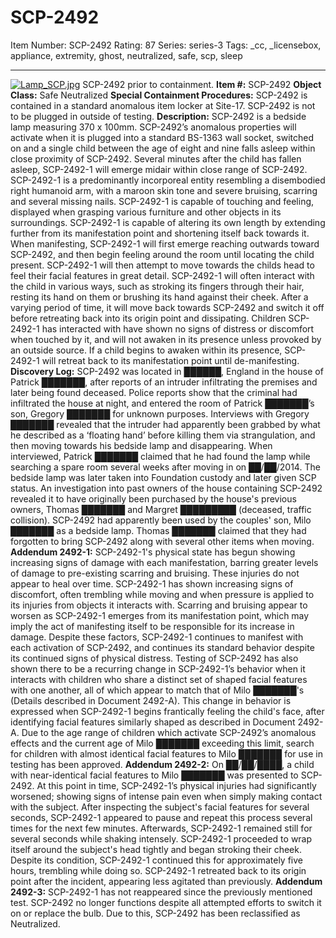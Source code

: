 # SCP-2492
Item Number: SCP-2492
Rating: 87
Series: series-3
Tags: _cc, _licensebox, appliance, extremity, ghost, neutralized, safe, scp, sleep

---

[![Lamp_SCP.jpg](https://scp-wiki.wdfiles.com/local--resized-images/scp-2492/Lamp_SCP.jpg/small.jpg)](https://scp-wiki.wdfiles.com/local--files/scp-2492/Lamp_SCP.jpg)
SCP-2492 prior to containment.
**Item #:** SCP-2492
**Object Class:** Safe Neutralized
**Special Containment Procedures:** SCP-2492 is contained in a standard anomalous item locker at Site-17. SCP-2492 is not to be plugged in outside of testing.
**Description:** SCP-2492 is a bedside lamp measuring 370 x 100mm. SCP-2492’s anomalous properties will activate when it is plugged into a standard BS-1363 wall socket, switched on and a single child between the age of eight and nine falls asleep within close proximity of SCP-2492. Several minutes after the child has fallen asleep, SCP-2492-1 will emerge midair within close range of SCP-2492.
SCP-2492-1 is a predominantly incorporeal entity resembling a disembodied right humanoid arm, with a maroon skin tone and severe bruising, scarring and several missing nails. SCP-2492-1 is capable of touching and feeling, displayed when grasping various furniture and other objects in its surroundings. SCP-2492-1 is capable of altering its own length by extending further from its manifestation point and shortening itself back towards it.
When manifesting, SCP-2492-1 will first emerge reaching outwards toward SCP-2492, and then begin feeling around the room until locating the child present. SCP-2492-1 will then attempt to move towards the childs head to feel their facial features in great detail. SCP-2492-1 will often interact with the child in various ways, such as stroking its fingers through their hair, resting its hand on them or brushing its hand against their cheek. After a varying period of time, it will move back towards SCP-2492 and switch it off before retreating back into its origin point and dissipating.
Children SCP-2492-1 has interacted with have shown no signs of distress or discomfort when touched by it, and will not awaken in its presence unless provoked by an outside source. If a child begins to awaken within its presence, SCP-2492-1 will retreat back to its manifestation point until de-manifesting.
**Discovery Log:** SCP-2492 was located in ██████, England in the house of Patrick ███████, after reports of an intruder infiltrating the premises and later being found deceased.
Police reports show that the criminal had infiltrated the house at night, and entered the room of Patrick ███████’s son, Gregory ███████ for unknown purposes. Interviews with Gregory ███████ revealed that the intruder had apparently been grabbed by what he described as a ‘floating hand’ before killing them via strangulation, and then moving towards his bedside lamp and disappearing.
When interviewed, Patrick ███████ claimed that he had found the lamp while searching a spare room several weeks after moving in on ██/██/2014. The bedside lamp was later taken into Foundation custody and later given SCP status.
An investigation into past owners of the house containing SCP-2492 revealed it to have originally been purchased by the house's previous owners, Thomas ███████ and Margret █████████ (deceased, traffic collision). SCP-2492 had apparently been used by the couples' son, Milo ███████ as a bedside lamp. Thomas ███████ claimed that they had forgotten to bring SCP-2492 along with several other items when moving.
**Addendum 2492-1:** SCP-2492-1's physical state has begun showing increasing signs of damage with each manifestation, barring greater levels of damage to pre-existing scarring and bruising. These injuries do not appear to heal over time. SCP-2492-1 has shown increasing signs of discomfort, often trembling while moving and when pressure is applied to its injuries from objects it interacts with. Scarring and bruising appear to worsen as SCP-2492-1 emerges from its manifestation point, which may imply the act of manifesting itself to be responsible for its increase in damage. Despite these factors, SCP-2492-1 continues to manifest with each activation of SCP-2492, and continues its standard behavior despite its continued signs of physical distress.
Testing of SCP-2492 has also shown there to be a recurring change in SCP-2492-1’s behavior when it interacts with children who share a distinct set of shaped facial features with one another, all of which appear to match that of Milo ███████'s (Details described in Document 2492-A). This change in behavior is expressed when SCP-2492-1 begins frantically feeling the child's face, after identifying facial features similarly shaped as described in Document 2492-A. Due to the age range of children which activate SCP-2492’s anomalous effects and the current age of Milo ███████ exceeding this limit, search for children with almost identical facial features to Milo ███████ for use in testing has been approved.
**Addendum 2492-2:** On ██/██/████, a child with near-identical facial features to Milo ███████ was presented to SCP-2492. At this point in time, SCP-2492-1’s physical injuries had significantly worsened; showing signs of intense pain even when simply making contact with the subject. After inspecting the subject's facial features for several seconds, SCP-2492-1 appeared to pause and repeat this process several times for the next few minutes. Afterwards, SCP-2492-1 remained still for several seconds while shaking intensely. SCP-2492-1 proceeded to wrap itself around the subject's head tightly and began stroking their cheek. Despite its condition, SCP-2492-1 continued this for approximately five hours, trembling while doing so. SCP-2492-1 retreated back to its origin point after the incident, appearing less agitated than previously.
**Addendum 2492-3:** SCP-2492-1 has not reappeared since the previously mentioned test. SCP-2492 no longer functions despite all attempted efforts to switch it on or replace the bulb. Due to this, SCP-2492 has been reclassified as Neutralized.